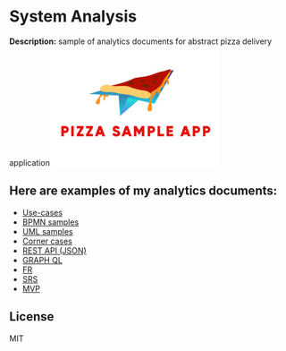 # System Analysis
**Description:** sample of analytics documents for abstract pizza delivery application
![Alt-текст](logo.jpg "Заголовок изображения")
## Here are examples of my analytics documents:
- [Use-cases](uc/readme.md)
- [BPMN samples](bpmn/)
- [UML samples](uml/)
- [Corner cases](cc/readme.md)
- [REST API (JSON)](rest/readme.md)
- [GRAPH QL](gql/readme.md)
- [FR](fr/readme.md)
- [SRS](srs/readme.md)
- [MVP](mvp/readme.md)

## License

MIT
